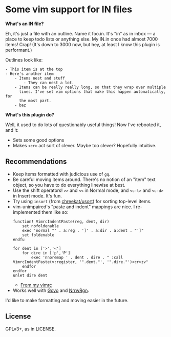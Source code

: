 Some vim support for IN files
=============================

**What's an IN file?**

Eh, it's just a file with an outline. Name it foo.in. It's "in" as in inbox
— a place to keep todo lists or anything else. My IN.in once had almost 7000
items! Crap! (It's down to 3000 now, but hey, at least I know this plugin
is performant.)

Outlines look like:

    - This item is at the top
    - Here's another item
        - Items nest and stuff
            - They can nest a lot.
        - Items can be really really long, so that they wrap over multiple
          lines. I've set vim options that make this happen automatically, for
          the most part.
        - baz

**What's this plugin do?**

Well, it used to do lots of questionably useful things! Now I've rebooted it,
and it:

* Sets some good options
* Makes `<cr>` act sort of clever. Maybe too clever? Hopefully intuitive.

Recommendations
--------------

* Keep items formatted with judicious use of `gq`.
* Be careful moving items around. There's no notion of an "item" text
  object, so you have to do everything linewise at best.
* Use the shift operators! `>>` and `<<` in Normal mode, and `<c-t>` and
  `<c-d>` in Insert mode. It's fun.
* Try using `insort` (from [chreekat/usort](https://github.com/chreekat/usort))
  for sorting top-level items.
* vim-unimpaired's "paste and indent" mappings are nice. I re-implemented them
  like so:
  ```vim
  function! VimrcIndentPaste(reg, dent, dir)
      set nofoldenable
      exec 'normal "' . a:reg . ']' . a:dir . a:dent . "']"
      set foldenable
  endfu

  for dent in ['>','<']
      for dire in ['p','P']
          exec 'nnoremap ' . dent . dire . " :call VimrcIndentPaste(v:register, '".dent."', '".dire."')<cr>zv"
      endfor
  endfor
  unlet dire dent
  ```
    *  [From my vimrc](https://github.com/chreekat/bDotfiles/blob/699b416a3ece2a0e3d2f9c5277d02db8352c387f/vimrc#L117-L129)
* Works well with [Goyo](https://github.com/junegunn/goyo.vim) and [NrrwRgn](https://github.com/chrisbra/NrrwRgn).

I'd like to make formatting and moving easier in the future.

License
-------

GPLv3+, as in LICENSE.
